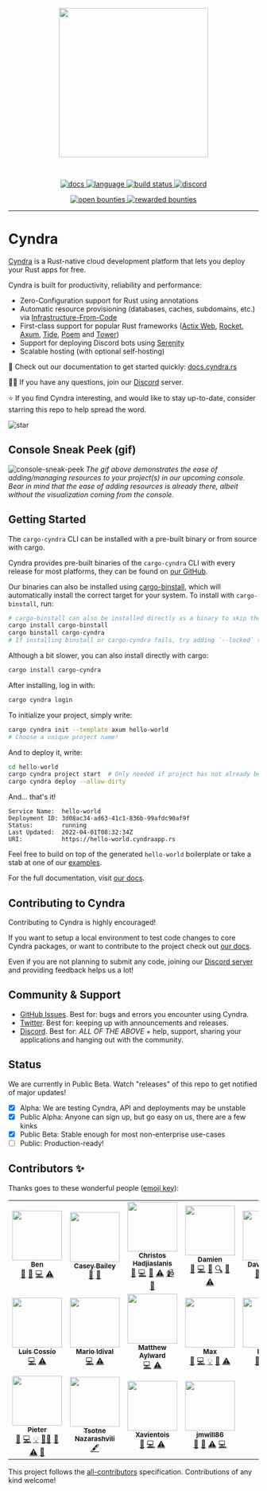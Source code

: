 <!-- markdownlint-disable -->
<p align="center">
<img width="300" src="https://raw.githubusercontent.com/cyndra-hq/cyndra/master/assets/logo-rectangle-transparent.png"/>
</p>
<br>
<p align=center>
  <a href="https://docs.rs/cyndra-runtime">
    <img alt="docs" src="https://img.shields.io/badge/docs-reference-orange">
  </a>
  <a href="https://github.com/cyndra-hq/cyndra/search?l=rust">
    <img alt="language" src="https://img.shields.io/badge/language-Rust-orange.svg">
  </a>
  <a href="https://circleci.com/gh/cyndra-hq/cyndra/">
    <img alt="build status" src="https://circleci.com/gh/cyndra-hq/cyndra.svg?style=shield"/>
  </a>
  <a href="https://discord.gg/cyndra">
    <img alt="discord" src="https://img.shields.io/discord/803236282088161321?logo=discord"/>
  </a>
</p>
<p align="center">
  <a href="https://console.algora.io/org/cyndra/bounties?status=open">
    <img alt="open bounties" src="https://img.shields.io/endpoint?url=https%3A%2F%2Fconsole.algora.io%2Fapi%2Fshields%2Fcyndra%2Fbounties%3Fstatus%3Dopen"/>
  </a>
  <a href="https://console.algora.io/org/cyndra/bounties?status=completed">
    <img alt="rewarded bounties" src="https://img.shields.io/endpoint?url=https%3A%2F%2Fconsole.algora.io%2Fapi%2Fshields%2Fcyndra%2Fbounties%3Fstatus%3Dcompleted"/>
  </a>
</p>
<!-- markdownlint-restore -->

---

# Cyndra

[Cyndra](https://www.cyndra.rs/) is a Rust-native cloud development platform that lets you deploy your Rust apps for free.

Cyndra is built for productivity, reliability and performance:

- Zero-Configuration support for Rust using annotations
- Automatic resource provisioning (databases, caches, subdomains, etc.) via [Infrastructure-From-Code](https://www.cyndra.rs/blog/2022/05/09/ifc)
- First-class support for popular Rust frameworks ([Actix Web](https://docs.cyndra.rs/examples/actix), [Rocket](https://docs.cyndra.rs/examples/rocket), [Axum](https://docs.cyndra.rs/examples/axum),
  [Tide](https://docs.cyndra.rs/examples/tide), [Poem](https://docs.cyndra.rs/examples/poem) and [Tower](https://docs.cyndra.rs/examples/tower))
- Support for deploying Discord bots using [Serenity](https://docs.cyndra.rs/examples/serenity)
- Scalable hosting (with optional self-hosting)

📖 Check out our documentation to get started quickly: [docs.cyndra.rs](https://docs.cyndra.rs)

🙋‍♂️ If you have any questions, join our [Discord](https://discord.gg/cyndra) server.

⭐ If you find Cyndra interesting, and would like to stay up-to-date, consider starring this repo to help spread the word.

![star](https://i.imgur.com/kLWmThm.gif)

## Console Sneak Peek (gif)

![console-sneak-peek](https://i.imgur.com/1qdWipP.gif)
*The gif above demonstrates the ease of adding/managing resources to your project(s) in our upcoming console. Bear in mind that the ease of adding resources is already there, albeit without the visualization coming from the console.*

## Getting Started

The `cargo-cyndra` CLI can be installed with a pre-built binary or from source with cargo.

Cyndra provides pre-built binaries of the `cargo-cyndra` CLI with every release
for most platforms, they can be found on [our GitHub](https://github.com/cyndra-hq/cyndra/releases/latest).

Our binaries can also be installed using [cargo-binstall](https://github.com/cargo-bins/cargo-binstall),
which will automatically install the correct target for your system.
To install with `cargo-binstall`, run:

```sh
# cargo-binstall can also be installed directly as a binary to skip the compilation time: https://github.com/cargo-bins/cargo-binstall#installation
cargo install cargo-binstall
cargo binstall cargo-cyndra
# If installing binstall or cargo-cyndra fails, try adding `--locked` to the install command
```

Although a bit slower, you can also install directly with cargo:

```sh
cargo install cargo-cyndra
```

After installing, log in with:

```sh
cargo cyndra login
```

To initialize your project, simply write:

```bash
cargo cyndra init --template axum hello-world
# Choose a unique project name!
```

And to deploy it, write:

```bash
cd hello-world
cargo cyndra project start  # Only needed if project has not already been created during init
cargo cyndra deploy --allow-dirty
```

And... that's it!

```text
Service Name:  hello-world
Deployment ID: 3d08ac34-ad63-41c1-836b-99afdc90af9f
Status:        running
Last Updated:  2022-04-01T08:32:34Z
URI:           https://hello-world.cyndraapp.rs
```

Feel free to build on top of the generated `hello-world` boilerplate or take a stab at one of our [examples](https://github.com/cyndra-hq/cyndra-examples).

For the full documentation, visit [our docs](https://docs.cyndra.rs).

## Contributing to Cyndra

Contributing to Cyndra is highly encouraged!

If you want to setup a local environment to test code changes to core Cyndra packages, or want to contribute to the project check out [our docs](https://docs.cyndra.rs/community/contribute).

Even if you are not planning to submit any code, joining our [Discord server](https://discord.gg/cyndra) and providing feedback helps us a lot!

## Community & Support

- [GitHub Issues](https://github.com/cyndra-hq/cyndra/issues). Best for: bugs and errors you encounter using Cyndra.
- [Twitter](https://twitter.com/cyndra_dev). Best for: keeping up with announcements and releases.
- [Discord](https://discord.gg/cyndra). Best for: *ALL OF THE ABOVE* + help, support, sharing your applications and hanging out with the community.

## Status

We are currently in Public Beta. Watch "releases" of this repo to get
notified of major updates!

- [x] Alpha: We are testing Cyndra, API and deployments may be unstable
- [x] Public Alpha: Anyone can sign up, but go easy on us,
  there are a few kinks
- [x] Public Beta: Stable enough for most non-enterprise use-cases
- [ ] Public: Production-ready!

## Contributors ✨

Thanks goes to these wonderful people ([emoji key](https://allcontributors.org/docs/en/emoji-key)):

<!-- ALL-CONTRIBUTORS-LIST:START - Do not remove or modify this section -->
<!-- prettier-ignore-start -->
<!-- markdownlint-disable -->
<table>
  <tr>
    <td align="center"><a href="https://kaleidawave.github.io/"><img src="https://avatars.githubusercontent.com/u/26967284?v=4?s=100" width="100px;" alt=""/><br /><sub><b>Ben</b></sub></a><br /><a href="#blog-kaleidawave" title="Blogposts">📝</a> <a href="https://github.com/cyndra-hq/cyndra/issues?q=author%3Akaleidawave" title="Bug reports">🐛</a> <a href="https://github.com/cyndra-hq/cyndra/commits?author=kaleidawave" title="Code">💻</a> <a href="https://github.com/cyndra-hq/cyndra/commits?author=kaleidawave" title="Tests">⚠️</a></td>
    <td align="center"><a href="https://github.com/SonicZentropy"><img src="https://avatars.githubusercontent.com/u/12196028?v=4?s=100" width="100px;" alt=""/><br /><sub><b>Casey Bailey</b></sub></a><br /><a href="https://github.com/cyndra-hq/cyndra/issues?q=author%3ASonicZentropy" title="Bug reports">🐛</a> <a href="https://github.com/cyndra-hq/cyndra/commits?author=SonicZentropy" title="Documentation">📖</a></td>
    <td align="center"><a href="https://github.com/christoshadjiaslanis"><img src="https://avatars.githubusercontent.com/u/14791384?v=4?s=100" width="100px;" alt=""/><br /><sub><b>Christos Hadjiaslanis</b></sub></a><br /><a href="#blog-christoshadjiaslanis" title="Blogposts">📝</a> <a href="https://github.com/cyndra-hq/cyndra/commits?author=christoshadjiaslanis" title="Code">💻</a> <a href="https://github.com/cyndra-hq/cyndra/pulls?q=is%3Apr+reviewed-by%3Achristoshadjiaslanis" title="Reviewed Pull Requests">👀</a> <a href="https://github.com/cyndra-hq/cyndra/commits?author=christoshadjiaslanis" title="Tests">⚠️</a> <a href="#video-christoshadjiaslanis" title="Videos">📹</a> <a href="https://github.com/cyndra-hq/cyndra/issues?q=author%3Achristoshadjiaslanis" title="Bug reports">🐛</a></td>
    <td align="center"><a href="https://github.com/brokad"><img src="https://avatars.githubusercontent.com/u/13315034?v=4?s=100" width="100px;" alt=""/><br /><sub><b>Damien</b></sub></a><br /><a href="https://github.com/cyndra-hq/cyndra/issues?q=author%3Abrokad" title="Bug reports">🐛</a> <a href="https://github.com/cyndra-hq/cyndra/commits?author=brokad" title="Code">💻</a> <a href="https://github.com/cyndra-hq/cyndra/commits?author=brokad" title="Documentation">📖</a> <a href="#fundingFinding-brokad" title="Funding Finding">🔍</a> <a href="https://github.com/cyndra-hq/cyndra/pulls?q=is%3Apr+reviewed-by%3Abrokad" title="Reviewed Pull Requests">👀</a> <a href="https://github.com/cyndra-hq/cyndra/commits?author=brokad" title="Tests">⚠️</a></td>
    <td align="center"><a href="http://alsuren.github.io/"><img src="https://avatars.githubusercontent.com/u/254647?v=4?s=100" width="100px;" alt=""/><br /><sub><b>David Laban</b></sub></a><br /><a href="https://github.com/cyndra-hq/cyndra/issues?q=author%3Aalsuren" title="Bug reports">🐛</a> <a href="https://github.com/cyndra-hq/cyndra/commits?author=alsuren" title="Code">💻</a> <a href="https://github.com/cyndra-hq/cyndra/commits?author=alsuren" title="Tests">⚠️</a></td>
    <td align="center"><a href="https://github.com/ivancernja"><img src="https://avatars.githubusercontent.com/u/14149737?v=4?s=100" width="100px;" alt=""/><br /><sub><b>Ivan</b></sub></a><br /><a href="#blog-ivancernja" title="Blogposts">📝</a> <a href="https://github.com/cyndra-hq/cyndra/issues?q=author%3Aivancernja" title="Bug reports">🐛</a> <a href="https://github.com/cyndra-hq/cyndra/commits?author=ivancernja" title="Code">💻</a> <a href="https://github.com/cyndra-hq/cyndra/commits?author=ivancernja" title="Tests">⚠️</a></td>
    <td align="center"><a href="https://github.com/lilianmoraru"><img src="https://avatars.githubusercontent.com/u/621738?v=4?s=100" width="100px;" alt=""/><br /><sub><b>Lilian Anatolie Moraru</b></sub></a><br /><a href="#content-lilianmoraru" title="Content">🖋</a></td>
  </tr>
  <tr>
    <td align="center"><a href="https://github.com/coszio"><img src="https://avatars.githubusercontent.com/u/62079184?v=4?s=100" width="100px;" alt=""/><br /><sub><b>Luis Cossío</b></sub></a><br /><a href="https://github.com/cyndra-hq/cyndra/commits?author=coszio" title="Code">💻</a> <a href="https://github.com/cyndra-hq/cyndra/commits?author=coszio" title="Tests">⚠️</a></td>
    <td align="center"><a href="https://github.com/marioidival"><img src="https://avatars.githubusercontent.com/u/1129263?v=4?s=100" width="100px;" alt=""/><br /><sub><b>Mario Idival</b></sub></a><br /><a href="https://github.com/cyndra-hq/cyndra/commits?author=marioidival" title="Code">💻</a> <a href="https://github.com/cyndra-hq/cyndra/commits?author=marioidival" title="Tests">⚠️</a></td>
    <td align="center"><a href="https://github.com/Butch78"><img src="https://avatars.githubusercontent.com/u/19205392?v=4?s=100" width="100px;" alt=""/><br /><sub><b>Matthew Aylward </b></sub></a><br /><a href="https://github.com/cyndra-hq/cyndra/commits?author=Butch78" title="Code">💻</a> <a href="https://github.com/cyndra-hq/cyndra/commits?author=Butch78" title="Tests">⚠️</a></td>
    <td align="center"><a href="https://github.com/bmoxb"><img src="https://avatars.githubusercontent.com/u/42641081?v=4?s=100" width="100px;" alt=""/><br /><sub><b>Max</b></sub></a><br /><a href="https://github.com/cyndra-hq/cyndra/issues?q=author%3Abmoxb" title="Bug reports">🐛</a> <a href="https://github.com/cyndra-hq/cyndra/commits?author=bmoxb" title="Code">💻</a> <a href="#example-bmoxb" title="Examples">💡</a> <a href="https://github.com/cyndra-hq/cyndra/pulls?q=is%3Apr+reviewed-by%3Abmoxb" title="Reviewed Pull Requests">👀</a> <a href="https://github.com/cyndra-hq/cyndra/commits?author=bmoxb" title="Tests">⚠️</a></td>
    <td align="center"><a href="https://github.com/nahuakang"><img src="https://avatars.githubusercontent.com/u/18533347?v=4?s=100" width="100px;" alt=""/><br /><sub><b>Nahua</b></sub></a><br /><a href="https://github.com/cyndra-hq/cyndra/issues?q=author%3Anahuakang" title="Bug reports">🐛</a> <a href="https://github.com/cyndra-hq/cyndra/commits?author=nahuakang" title="Code">💻</a> <a href="https://github.com/cyndra-hq/cyndra/commits?author=nahuakang" title="Tests">⚠️</a></td>
    <td align="center"><a href="https://github.com/nodard"><img src="https://avatars.githubusercontent.com/u/12720758?v=4?s=100" width="100px;" alt=""/><br /><sub><b>Nodar Daneliya</b></sub></a><br /><a href="#business-nodard" title="Business development">💼</a> <a href="#fundingFinding-nodard" title="Funding Finding">🔍</a></td>
    <td align="center"><a href="https://github.com/oddgrd"><img src="https://avatars.githubusercontent.com/u/29732646?v=4?s=100" width="100px;" alt=""/><br /><sub><b>Oddbjørn Grødem</b></sub></a><br /><a href="https://github.com/cyndra-hq/cyndra/commits?author=oddgrd" title="Code">💻</a> <a href="https://github.com/cyndra-hq/cyndra/commits?author=oddgrd" title="Tests">⚠️</a></td>
  </tr>
  <tr>
    <td align="center"><a href="https://github.com/chesedo"><img src="https://avatars.githubusercontent.com/u/5367103?v=4?s=100" width="100px;" alt=""/><br /><sub><b>Pieter</b></sub></a><br /><a href="https://github.com/cyndra-hq/cyndra/issues?q=author%3Achesedo" title="Bug reports">🐛</a> <a href="https://github.com/cyndra-hq/cyndra/commits?author=chesedo" title="Code">💻</a> <a href="#example-chesedo" title="Examples">💡</a> <a href="#mentoring-chesedo" title="Mentoring">🧑‍🏫</a> <a href="https://github.com/cyndra-hq/cyndra/pulls?q=is%3Apr+reviewed-by%3Achesedo" title="Reviewed Pull Requests">👀</a> <a href="https://github.com/cyndra-hq/cyndra/commits?author=chesedo" title="Tests">⚠️</a> <a href="https://github.com/cyndra-hq/cyndra/commits?author=chesedo" title="Documentation">📖</a></td>
    <td align="center"><a href="https://github.com/thecotne"><img src="https://avatars.githubusercontent.com/u/1606993?v=4?s=100" width="100px;" alt=""/><br /><sub><b>Tsotne Nazarashvili</b></sub></a><br /><a href="#content-thecotne" title="Content">🖋</a></td>
    <td align="center"><a href="https://github.com/Xavientois"><img src="https://avatars.githubusercontent.com/u/34867186?v=4?s=100" width="100px;" alt=""/><br /><sub><b>Xavientois</b></sub></a><br /><a href="https://github.com/cyndra-hq/cyndra/issues?q=author%3AXavientois" title="Bug reports">🐛</a> <a href="https://github.com/cyndra-hq/cyndra/commits?author=Xavientois" title="Code">💻</a> <a href="https://github.com/cyndra-hq/cyndra/commits?author=Xavientois" title="Tests">⚠️</a></td>
    <td align="center"><a href="https://thesnugco.com/"><img src="https://avatars.githubusercontent.com/u/19667780?v=4?s=100" width="100px;" alt=""/><br /><sub><b>jmwill86</b></sub></a><br /><a href="https://github.com/cyndra-hq/cyndra/issues?q=author%3Ajmwill86" title="Bug reports">🐛</a> <a href="https://github.com/cyndra-hq/cyndra/commits?author=jmwill86" title="Documentation">📖</a> <a href="https://github.com/cyndra-hq/cyndra/commits?author=jmwill86" title="Tests">⚠️</a> <a href="https://github.com/cyndra-hq/cyndra/commits?author=jmwill86" title="Code">💻</a></td>
  </tr>
</table>

<!-- markdownlint-restore -->
<!-- prettier-ignore-end -->

<!-- ALL-CONTRIBUTORS-LIST:END -->

This project follows the [all-contributors](https://github.com/all-contributors/all-contributors) specification. Contributions of any kind welcome!
